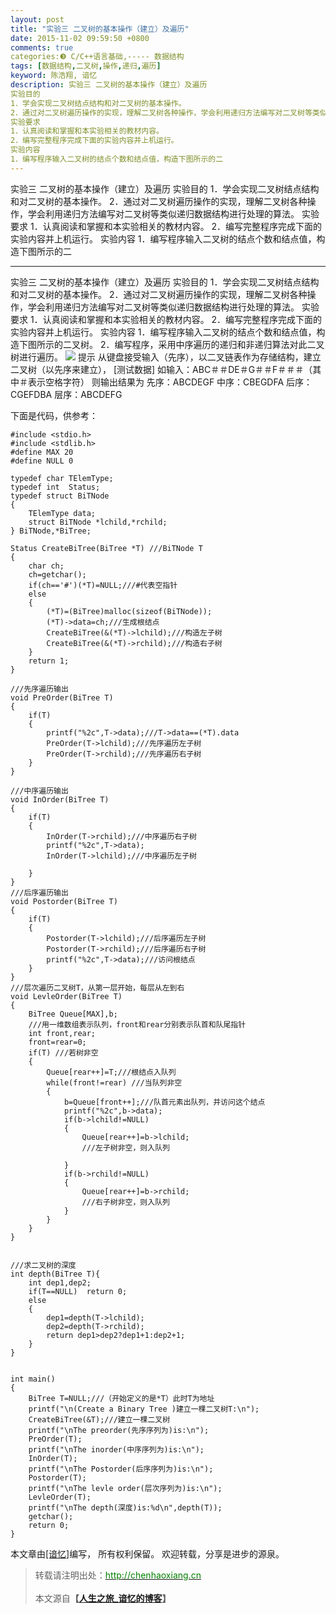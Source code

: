 ```yaml
---
layout: post
title: "实验三 二叉树的基本操作（建立）及遍历"
date: 2015-11-02 09:59:50 +0800
comments: true
categories:❸ C/C++语言基础,----- 数据结构
tags: [数据结构,二叉树,操作,递归,遍历]
keyword: 陈浩翔, 谙忆
description: 实验三 二叉树的基本操作（建立）及遍历 
实验目的 
1．学会实现二叉树结点结构和对二叉树的基本操作。 
2．通过对二叉树遍历操作的实现，理解二叉树各种操作，学会利用递归方法编写对二叉树等类似递归数据结构进行处理的算法。 
实验要求 
1．认真阅读和掌握和本实验相关的教材内容。 
2．编写完整程序完成下面的实验内容并上机运行。 
实验内容 
1．编写程序输入二叉树的结点个数和结点值，构造下图所示的二 
---
```



实验三 二叉树的基本操作（建立）及遍历 
实验目的 
1．学会实现二叉树结点结构和对二叉树的基本操作。 
2．通过对二叉树遍历操作的实现，理解二叉树各种操作，学会利用递归方法编写对二叉树等类似递归数据结构进行处理的算法。 
实验要求 
1．认真阅读和掌握和本实验相关的教材内容。 
2．编写完整程序完成下面的实验内容并上机运行。 
实验内容 
1．编写程序输入二叉树的结点个数和结点值，构造下图所示的二
<!-- more -->
----------

实验三 二叉树的基本操作（建立）及遍历
实验目的
1．学会实现二叉树结点结构和对二叉树的基本操作。
2．通过对二叉树遍历操作的实现，理解二叉树各种操作，学会利用递归方法编写对二叉树等类似递归数据结构进行处理的算法。
实验要求
1．认真阅读和掌握和本实验相关的教材内容。
2．编写完整程序完成下面的实验内容并上机运行。
实验内容
1．编写程序输入二叉树的结点个数和结点值，构造下图所示的二叉树。
2．编写程序，采用中序遍历的递归和非递归算法对此二叉树进行遍历。
![](http://img.blog.csdn.net/20151102215322303)
提示
从键盘接受输入（先序），以二叉链表作为存储结构，建立二叉树（以先序来建立），
[测试数据]
如输入：ABC＃＃DE＃G＃＃F＃＃＃（其中＃表示空格字符）
则输出结果为 
先序：ABCDEGF
中序：CBEGDFA
后序：CGEFDBA
层序：ABCDEFG

下面是代码，供参考：

```
#include <stdio.h>
#include <stdlib.h>
#define MAX 20
#define NULL 0

typedef char TElemType;
typedef int  Status;
typedef struct BiTNode
{
    TElemType data;
    struct BiTNode *lchild,*rchild;
} BiTNode,*BiTree;

Status CreateBiTree(BiTree *T) ///BiTNode T
{
    char ch;
    ch=getchar();
    if(ch=='#')(*T)=NULL;///#代表空指针
    else
    {
        (*T)=(BiTree)malloc(sizeof(BiTNode));
        (*T)->data=ch;///生成根结点
        CreateBiTree(&(*T)->lchild);///构造左子树
        CreateBiTree(&(*T)->rchild);///构造右子树
    }
    return 1;
}

///先序遍历输出
void PreOrder(BiTree T)
{
    if(T)
    {
        printf("%2c",T->data);///T->data==(*T).data
        PreOrder(T->lchild);///先序遍历左子树
        PreOrder(T->rchild);///先序遍历右子树
    }
}

///中序遍历输出
void InOrder(BiTree T)
{
    if(T)
    {
        InOrder(T->rchild);///中序遍历右子树
        printf("%2c",T->data);
        InOrder(T->lchild);///中序遍历左子树

    }
}
///后序遍历输出
void Postorder(BiTree T)
{
    if(T)
    {
        Postorder(T->lchild);///后序遍历左子树
        Postorder(T->rchild);///后序遍历右子树
        printf("%2c",T->data);///访问根结点
    }
}
///层次遍历二叉树T，从第一层开始，每层从左到右
void LevleOrder(BiTree T)
{
    BiTree Queue[MAX],b;
    ///用一维数组表示队列，front和rear分别表示队首和队尾指针
    int front,rear;
    front=rear=0;
    if(T) ///若树非空
    {
        Queue[rear++]=T;///根结点入队列
        while(front!=rear) ///当队列非空
        {
            b=Queue[front++];///队首元素出队列，并访问这个结点
            printf("%2c",b->data);
            if(b->lchild!=NULL)
            {
                Queue[rear++]=b->lchild;
                ///左子树非空，则入队列

            }
            if(b->rchild!=NULL)
            {
                Queue[rear++]=b->rchild;
                ///右子树非空，则入队列
            }
        }
    }
}


///求二叉树的深度
int depth(BiTree T){
    int dep1,dep2;
    if(T==NULL)  return 0;
    else
    {
        dep1=depth(T->lchild);
        dep2=depth(T->rchild);
        return dep1>dep2?dep1+1:dep2+1;
    }
}


int main()
{
    BiTree T=NULL;///（开始定义的是*T）此时T为地址
    printf("\n(Create a Binary Tree )建立一棵二叉树T:\n");
    CreateBiTree(&T);///建立一棵二叉树
    printf("\nThe preorder(先序序列为)is:\n");
    PreOrder(T);
    printf("\nThe inorder(中序序列为)is:\n");
    InOrder(T);
    printf("\nThe Postorder(后序序列为)is:\n");
    Postorder(T);
    printf("\nThe levle order(层次序列为)is:\n");
    LevleOrder(T);
    printf("\nThe depth(深度)is:%d\n",depth(T));
    getchar();
    return 0;
}

```



本文章由<a href="http://chenhaoxiang.cn/">[谙忆]</a>编写， 所有权利保留。 
欢迎转载，分享是进步的源泉。
<blockquote cite='陈浩翔'>
<p background-color='#D3D3D3'>转载请注明出处：<a href='http://chenhaoxiang.cn'><font color="green">http://chenhaoxiang.cn</font></a><br><br>
本文源自<strong>【<a href='http://chenhaoxiang.cn' target='_blank'>人生之旅_谙忆的博客</a>】</strong></p>
</blockquote>
